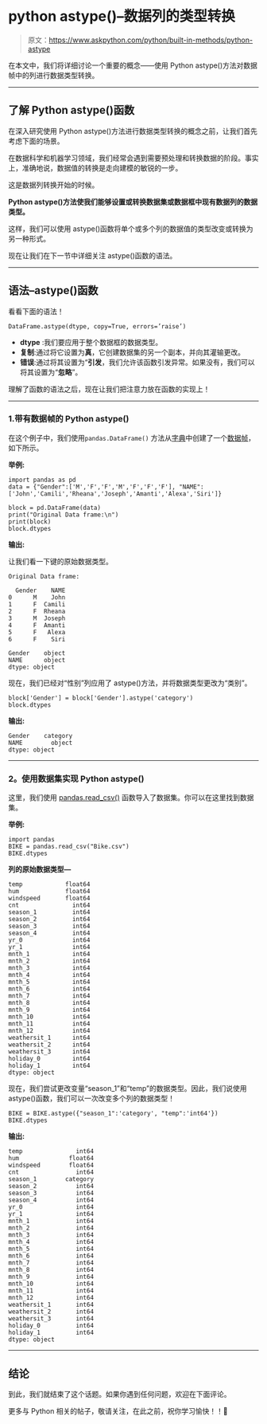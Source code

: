 # python astype()–数据列的类型转换

> 原文：<https://www.askpython.com/python/built-in-methods/python-astype>

在本文中，我们将详细讨论一个重要的概念——使用 Python astype()方法对数据帧中的列进行数据类型转换。

* * *

## 了解 Python astype()函数

在深入研究使用 Python astype()方法进行数据类型转换的概念之前，让我们首先考虑下面的场景。

在数据科学和机器学习领域，我们经常会遇到需要预处理和转换数据的阶段。事实上，准确地说，数据值的转换是走向建模的敏锐的一步。

这是数据列转换开始的时候。

**Python astype()方法使我们能够设置或转换数据集或数据框中现有数据列的数据类型。**

这样，我们可以使用 astype()函数将单个或多个列的数据值的类型改变或转换为另一种形式。

现在让我们在下一节中详细关注 astype()函数的语法。

* * *

## 语法–astype()函数

看看下面的语法！

```
DataFrame.astype(dtype, copy=True, errors=’raise’)

```

*   **dtype** :我们要应用于整个数据框的数据类型。
*   **复制**:通过将它设置为**真**，它创建数据集的另一个副本，并向其灌输更改。
*   **错误**:通过将其设置为“**引发**，我们允许该函数引发异常。如果没有，我们可以将其设置为“**忽略**”。

理解了函数的语法之后，现在让我们把注意力放在函数的实现上！

* * *

### 1.带有数据帧的 Python astype()

在这个例子中，我们使用`pandas.DataFrame()` 方法从[字典](https://www.askpython.com/python/dictionary/python-dictionary-dict-tutorial)中创建了一个[数据帧](https://www.askpython.com/python-modules/pandas/dataframes-in-python)，如下所示。

**举例:**

```
import pandas as pd 
data = {"Gender":['M','F','F','M','F','F','F'], "NAME":['John','Camili','Rheana','Joseph','Amanti','Alexa','Siri']}

block = pd.DataFrame(data)
print("Original Data frame:\n")
print(block)
block.dtypes

```

**输出:**

让我们看一下键的原始数据类型。

```
Original Data frame:

  Gender    NAME
0      M    John
1      F  Camili
2      F  Rheana
3      M  Joseph
4      F  Amanti
5      F   Alexa
6      F    Siri

Gender    object
NAME      object
dtype: object

```

现在，我们已经对“性别”列应用了 astype()方法，并将数据类型更改为“类别”。

```
block['Gender'] = block['Gender'].astype('category')
block.dtypes

```

**输出:**

```
Gender    category
NAME        object
dtype: object

```

* * *

### **2。使用数据集**实现 Python astype()

这里，我们使用 [pandas.read_csv()](https://www.askpython.com/python-modules/python-csv-module) 函数导入了数据集。你可以在这里找到数据集。

**举例:**

```
import pandas 
BIKE = pandas.read_csv("Bike.csv")
BIKE.dtypes

```

**列的原始数据类型—**

```
temp            float64
hum             float64
windspeed       float64
cnt               int64
season_1          int64
season_2          int64
season_3          int64
season_4          int64
yr_0              int64
yr_1              int64
mnth_1            int64
mnth_2            int64
mnth_3            int64
mnth_4            int64
mnth_5            int64
mnth_6            int64
mnth_7            int64
mnth_8            int64
mnth_9            int64
mnth_10           int64
mnth_11           int64
mnth_12           int64
weathersit_1      int64
weathersit_2      int64
weathersit_3      int64
holiday_0         int64
holiday_1         int64
dtype: object

```

现在，我们尝试更改变量“season_1”和“temp”的数据类型。因此，我们说使用 astype()函数，我们可以一次改变多个列的数据类型！

```
BIKE = BIKE.astype({"season_1":'category', "temp":'int64'}) 
BIKE.dtypes

```

**输出:**

```
temp               int64
hum              float64
windspeed        float64
cnt                int64
season_1        category
season_2           int64
season_3           int64
season_4           int64
yr_0               int64
yr_1               int64
mnth_1             int64
mnth_2             int64
mnth_3             int64
mnth_4             int64
mnth_5             int64
mnth_6             int64
mnth_7             int64
mnth_8             int64
mnth_9             int64
mnth_10            int64
mnth_11            int64
mnth_12            int64
weathersit_1       int64
weathersit_2       int64
weathersit_3       int64
holiday_0          int64
holiday_1          int64
dtype: object

```

* * *

## 结论

到此，我们就结束了这个话题。如果你遇到任何问题，欢迎在下面评论。

更多与 Python 相关的帖子，敬请关注，在此之前，祝你学习愉快！！🙂